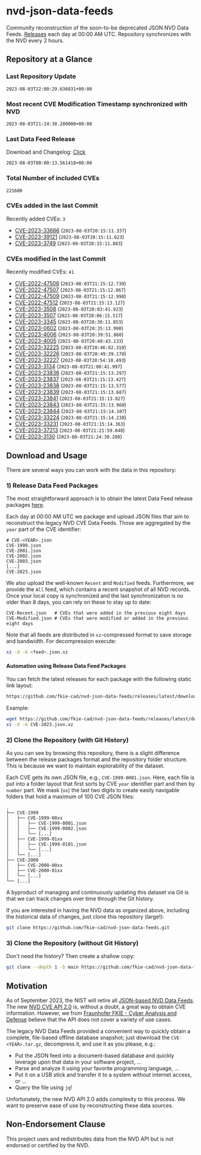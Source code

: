 # nvd-json-data-feeds

Community reconstruction of the soon-to-be deprecated JSON NVD Data Feeds. 
[Releases](https://github.com/fkie-cad/nvd-json-data-feeds/releases/latest) each day at 00:00 AM UTC.
Repository synchronizes with the NVD every 2 hours.

## Repository at a Glance

### Last Repository Update

```plain
2023-08-03T22:00:29.636831+00:00
```

### Most recent CVE Modification Timestamp synchronized with NVD

```plain
2023-08-03T21:24:30.280000+00:00
```

### Last Data Feed Release

Download and Changelog: [Click](https://github.com/fkie-cad/nvd-json-data-feeds/releases/latest)

```plain
2023-08-03T00:00:13.561418+00:00
```

### Total Number of included CVEs

```plain
221600
```

### CVEs added in the last Commit

Recently added CVEs: `3`

* [CVE-2023-33666](CVE-2023/CVE-2023-336xx/CVE-2023-33666.json) (`2023-08-03T20:15:11.337`)
* [CVE-2023-39121](CVE-2023/CVE-2023-391xx/CVE-2023-39121.json) (`2023-08-03T20:15:11.623`)
* [CVE-2023-3749](CVE-2023/CVE-2023-37xx/CVE-2023-3749.json) (`2023-08-03T20:15:11.883`)


### CVEs modified in the last Commit

Recently modified CVEs: `41`

* [CVE-2022-47506](CVE-2022/CVE-2022-475xx/CVE-2022-47506.json) (`2023-08-03T21:15:12.730`)
* [CVE-2022-47507](CVE-2022/CVE-2022-475xx/CVE-2022-47507.json) (`2023-08-03T21:15:12.867`)
* [CVE-2022-47509](CVE-2022/CVE-2022-475xx/CVE-2022-47509.json) (`2023-08-03T21:15:12.990`)
* [CVE-2022-47512](CVE-2022/CVE-2022-475xx/CVE-2022-47512.json) (`2023-08-03T21:15:13.127`)
* [CVE-2023-3508](CVE-2023/CVE-2023-35xx/CVE-2023-3508.json) (`2023-08-03T20:03:41.923`)
* [CVE-2023-3507](CVE-2023/CVE-2023-35xx/CVE-2023-3507.json) (`2023-08-03T20:06:15.517`)
* [CVE-2023-3345](CVE-2023/CVE-2023-33xx/CVE-2023-3345.json) (`2023-08-03T20:30:11.853`)
* [CVE-2023-0602](CVE-2023/CVE-2023-06xx/CVE-2023-0602.json) (`2023-08-03T20:35:13.990`)
* [CVE-2023-4006](CVE-2023/CVE-2023-40xx/CVE-2023-4006.json) (`2023-08-03T20:39:51.860`)
* [CVE-2023-4005](CVE-2023/CVE-2023-40xx/CVE-2023-4005.json) (`2023-08-03T20:40:43.133`)
* [CVE-2023-32225](CVE-2023/CVE-2023-322xx/CVE-2023-32225.json) (`2023-08-03T20:46:02.310`)
* [CVE-2023-32226](CVE-2023/CVE-2023-322xx/CVE-2023-32226.json) (`2023-08-03T20:49:39.170`)
* [CVE-2023-32227](CVE-2023/CVE-2023-322xx/CVE-2023-32227.json) (`2023-08-03T20:54:18.493`)
* [CVE-2023-3134](CVE-2023/CVE-2023-31xx/CVE-2023-3134.json) (`2023-08-03T21:00:41.997`)
* [CVE-2023-23836](CVE-2023/CVE-2023-238xx/CVE-2023-23836.json) (`2023-08-03T21:15:13.297`)
* [CVE-2023-23837](CVE-2023/CVE-2023-238xx/CVE-2023-23837.json) (`2023-08-03T21:15:13.427`)
* [CVE-2023-23838](CVE-2023/CVE-2023-238xx/CVE-2023-23838.json) (`2023-08-03T21:15:13.577`)
* [CVE-2023-23839](CVE-2023/CVE-2023-238xx/CVE-2023-23839.json) (`2023-08-03T21:15:13.687`)
* [CVE-2023-23841](CVE-2023/CVE-2023-238xx/CVE-2023-23841.json) (`2023-08-03T21:15:13.827`)
* [CVE-2023-23843](CVE-2023/CVE-2023-238xx/CVE-2023-23843.json) (`2023-08-03T21:15:13.960`)
* [CVE-2023-23844](CVE-2023/CVE-2023-238xx/CVE-2023-23844.json) (`2023-08-03T21:15:14.107`)
* [CVE-2023-33224](CVE-2023/CVE-2023-332xx/CVE-2023-33224.json) (`2023-08-03T21:15:14.230`)
* [CVE-2023-33231](CVE-2023/CVE-2023-332xx/CVE-2023-33231.json) (`2023-08-03T21:15:14.363`)
* [CVE-2023-37213](CVE-2023/CVE-2023-372xx/CVE-2023-37213.json) (`2023-08-03T21:21:59.040`)
* [CVE-2023-3130](CVE-2023/CVE-2023-31xx/CVE-2023-3130.json) (`2023-08-03T21:24:30.280`)


## Download and Usage

There are several ways you can work with the data in this repository:

### 1) Release Data Feed Packages

The most straightforward approach is to obtain the latest Data Feed release packages [here](https://github.com/fkie-cad/nvd-json-data-feeds/releases/latest).

Each day at 00:00 AM UTC we package and upload JSON files that aim to reconstruct the legacy NVD CVE Data Feeds.
Those are aggregated by the `year` part of the CVE identifier:

```
# CVE-<YEAR>.json
CVE-1999.json
CVE-2001.json
CVE-2002.json
CVE-2003.json
[...]
CVE-2023.json
```

We also upload the well-known `Recent` and `Modified` feeds.
Furthermore, we provide the `All` feed, which contains a recent snapshot of all NVD records.
Once your local copy is synchronized and the last synchronization is no older than 8 days, you can rely on these to stay up to date:

```plain
CVE-Recent.json   # CVEs that were added in the previous eight days
CVE-Modified.json # CVEs that were modified or added in the previous eight days
```

Note that all feeds are distributed in `xz`-compressed format to save storage and bandwidth.
For decompression execute:

```sh
xz -d -k <feed>.json.xz
```


#### Automation using Release Data Feed Packages

You can fetch the latest releases for each package with the following static link layout:

```sh
https://github.com/fkie-cad/nvd-json-data-feeds/releases/latest/download/CVE-<YEAR>.json.xz
```

Example:

```sh
wget https://github.com/fkie-cad/nvd-json-data-feeds/releases/latest/download/CVE-2023.json.xz
xz -d -k CVE-2023.json.xz
```

### 2) Clone the Repository (with Git History)

As you can see by browsing this repository, there is a slight difference between the release packages format and the repository folder structure.
This is because we want to maintain explorability of the dataset.

Each CVE gets its own JSON file, e.g., `CVE-1999-0001.json`.
Here, each file is put into a folder layout that first sorts by CVE `year` identifier part and then by `number` part.
We mask (`xx`) the last two digits to create easily navigable folders that hold a maximum of 100 CVE JSON files:

```plain
.
├── CVE-1999
│   ├── CVE-1999-00xx
│   │   ├── CVE-1999-0001.json
│   │   ├── CVE-1999-0002.json
│   │   └── [...]
│   ├── CVE-1999-01xx
│   │   ├── CVE-1999-0101.json
│   │   └── [...]
│   └── [...]
├── CVE-2000
│   ├── CVE-2000-00xx
│   ├── CVE-2000-01xx
│   └── [...]
└── [...]
```

A byproduct of managing and continuously updating this dataset via Git is that we can track changes over time through the Git history.

If you are interested in having the NVD data as organized above, including the historical data of changes, just clone this repository (large!):

```sh
git clone https://github.com/fkie-cad/nvd-json-data-feeds.git
```

### 3) Clone the Repository (without Git History)

Don't need the history? Then create a shallow copy:

```sh
git clone --depth 1 -b main https://github.com/fkie-cad/nvd-json-data-feeds.git
```

## Motivation

As of September 2023, the NIST will retire all [JSON-based NVD Data Feeds](https://nvd.nist.gov/vuln/data-feeds#divRetirementBanner-1).
The new [NVD CVE API 2.0](https://nvd.nist.gov/developers/vulnerabilities) is, without a doubt, a great way to obtain CVE information.
However, we from [Fraunhofer FKIE - Cyber Analysis and Defense](https://www.fkie.fraunhofer.de/en/departments/cad.html) believe that the API does not cover a variety of use cases.

The legacy NVD Data Feeds provided a convenient way to quickly obtain a complete, file-based offline database snapshot; just download the `CVE-<YEAR>.tar.gz`, decompress it, and use it as you please, e.g.:

* Put the JSON feed into a document-based database and quickly leverage upon that data in your software project, ...
* Parse and analyze it using your favorite programming language, ...
* Put it on a USB stick and transfer it to a system without internet access, or ...
* Query the file using `jq`!

Unfortunately, the new NVD API 2.0 adds complexity to this process.
We want to preserve ease of use by reconstructing these data sources.

## Non-Endorsement Clause

This project uses and redistributes data from the NVD API but is not endorsed or certified by the NVD.